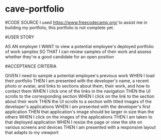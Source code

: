 # cave-portfolio

#CODE SOURCE 
I used https://www.freecodecamp.org/ to assist me in building my portfolio, this portfolio is not complete yet.

#USER STORY

AS AN employer
I WANT to view a potential employee's deployed portfolio of work samples
SO THAT I can review samples of their work and assess whether they're a good candidate for an open position


#ACCEPTANCE CRITERIA

GIVEN I need to sample a potential employee's previous work
WHEN I load their portfolio
THEN I am presented with the developer's name, a recent photo or avatar, and links to sections about them, their work, and how to contact them
WHEN I click one of the links in the navigation
THEN the UI scrolls to the corresponding section
WHEN I click on the link to the section about their work
THEN the UI scrolls to a section with titled images of the developer's applications
WHEN I am presented with the developer's first application
THEN that application's image should be larger in size than the others
WHEN I click on the images of the applications
THEN I am taken to that deployed application
WHEN I resize the page or view the site on various screens and devices
THEN I am presented with a responsive layout that adapts to my viewport
